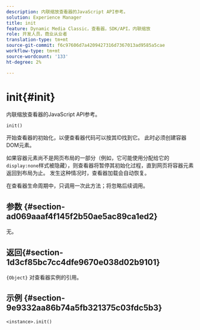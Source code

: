 ```yaml
---
description: 内联缩放查看器的JavaScript API参考。
solution: Experience Manager
title: init
feature: Dynamic Media Classic，查看器，SDK/API，内联缩放
role: 开发人员，商业从业者
translation-type: tm+mt
source-git-commit: f6c97606d7a4209427316d7367013ad9585a5cae
workflow-type: tm+mt
source-wordcount: '133'
ht-degree: 2%

---
```



# init{#init}

内联缩放查看器的JavaScript API参考。

`init()`

开始查看器的初始化，以便查看器代码可以按其ID找到它。 此时必须创建容器 DOM元素。

如果容器元素尚不是网页布局的一部分（例如，它可能使用分配给它的`display:none`样式被隐藏），则查看器将暂停其初始化过程，直到网页将容器元素返回到布局为止。 发生这种情况时，查看器加载会自动恢复。

在查看器生命周期中，只调用一次此方法；将忽略后续调用。

## 参数 {#section-ad069aaaf4f145f2b50ae5ac89ca1ed2}

无。

## 返回{#section-1d3cf85bc7cc4dfe9670e038d02b9101}

`{Object}` 对查看器实例的引用。

## 示例 {#section-9e9332aa86b74a5fb321375c03fdc5b3}

```
<instance>.init()
```

